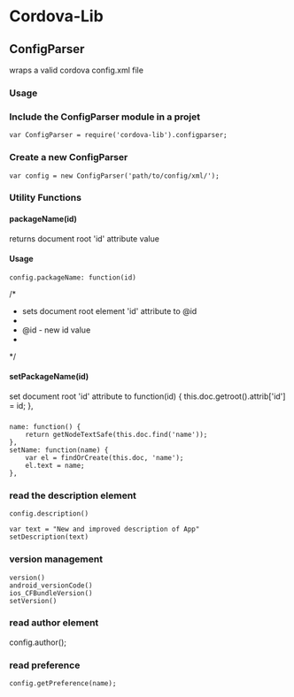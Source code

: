 <!--
#
# Licensed to the Apache Software Foundation (ASF) under one
# or more contributor license agreements.  See the NOTICE file
# distributed with this work for additional information
# regarding copyright ownership.  The ASF licenses this file
# to you under the Apache License, Version 2.0 (the
# "License"); you may not use this file except in compliance
# with the License.  You may obtain a copy of the License at
#
# http://www.apache.org/licenses/LICENSE-2.0
#
# Unless required by applicable law or agreed to in writing,
# software distributed under the License is distributed on an
# "AS IS" BASIS, WITHOUT WARRANTIES OR CONDITIONS OF ANY
#  KIND, either express or implied.  See the License for the
# specific language governing permissions and limitations
# under the License.
#
-->

# Cordova-Lib

## ConfigParser

wraps a valid cordova config.xml file

### Usage

### Include the ConfigParser module in a projet

    var ConfigParser = require('cordova-lib').configparser;

### Create a new ConfigParser

    var config = new ConfigParser('path/to/config/xml/');

### Utility Functions

#### packageName(id)
returns document root 'id' attribute value
#### Usage

    config.packageName: function(id)

/*
 * sets document root element 'id' attribute to @id
 *
 * @id - new id value
 *
 */
#### setPackageName(id)
set document root 'id' attribute to
 function(id) {
        this.doc.getroot().attrib['id'] = id;
    },

###
    name: function() {
        return getNodeTextSafe(this.doc.find('name'));
    },
    setName: function(name) {
        var el = findOrCreate(this.doc, 'name');
        el.text = name;
    },

### read the description element

    config.description()

    var text = "New and improved description of App"
    setDescription(text)

### version management
    version()
    android_versionCode()
    ios_CFBundleVersion()
    setVersion()

### read author element

   config.author();

### read preference

    config.getPreference(name);
